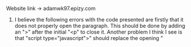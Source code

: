 Website link -> adamwk97.epizy.com

1. I believe the following errors with the code presented are firstly that it does not properly open the paragraph. This should be done by adding
an ">" after the initial "<p" to close it. Another problem I think I see is that "script type="javascript">" should replace the opening 
"<script>" in order to tell the reader that it is Javascript. 

2. For the separate png, jpg and gif images, I used the same image and downloaded it as all three file types. I do not notice any observable difference in the quality of the image nor were there any complications in downloading/uploading the file in one format or another. I did however notice that the .gif file took slightly longer to download, however othat than that all three files seem to fill the same purpose.

   ![PNG](Computer.png)
   ![JPG](Computer.jpg)
   ![GIF](Computer.gif)

